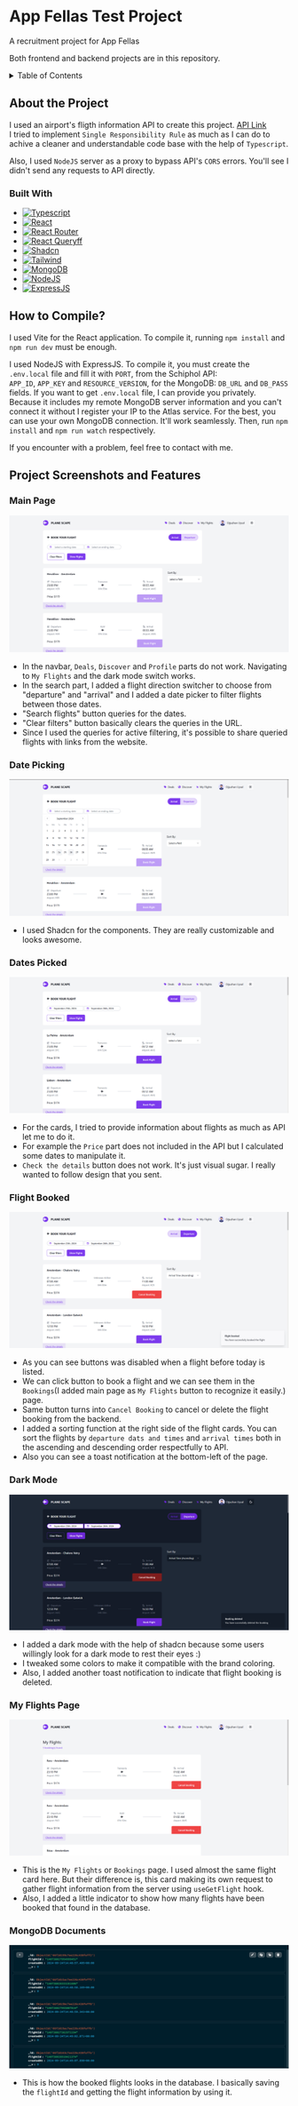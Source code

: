 # App Fellas Test Project
 A recruitment project for App Fellas 

 Both frontend and backend projects are in this repository. 

<details>
  <summary>Table of Contents</summary>
  <ol>
    <li>
      <a href="#about-the-project">About The Project</a>
      <ul>
        <li><a href="#built-with">Built With</a></li>
      </ul>
    </li>
    <li><a href="#how-to-compile">How to Compile?</a></li>
    <li>
     <a href="#project-screenshots-and-features">Project Screenshots and Features</a>
     <ul>
        <li><a href="#main-page">Main Page</a></li>
        <li><a href="#date-picking">Date Picking</a></li>
        <li><a href="#dates-picked">Dates Picked</a></li>
        <li><a href="#flight-booked">Flight Booked</a></li>
        <li><a href="#dark-mode">Dark Mode</a></li>
        <li><a href="#my-flights-page">My Flights Page</a></li>
        <li><a href="#mongodb-documents">MongoDB Documents</a></li>
      </ul>
    </li>
  </ol>
</details>


## About the Project
I used an airport's fligth information API to create this project. [API Link](https://developer.schiphol.nl/)  
I tried to implement `Single Responsibility Rule` as much as I can do to achive a cleaner and understandable code base with the help of `Typescript`.  

Also, I used `NodeJS` server as a proxy to bypass API's `CORS` errors. You'll see I didn't send any requests to API directly.

### Built With

* [![Typescript][Typescript]][Typescript-url]
* [![React][React.js]][React-url]
* [![React Router][ReactRouter]][ReactRouter-url]
* [![React Queryff][ReactQuery]][ReactQuery-url]
* [![Shadcn][Shadcn]][Shadcn-url]
* [![Tailwind][Tailwind]][Tailwind-url]
* [![MongoDB][MongoDB]][MongoDB-url]
* [![NodeJS][NodeJS]][NodeJS-url]
* [![ExpressJS][ExpressJS]][ExpressJS-url]

## How to Compile?

 I used Vite for the React application. To compile it, running `npm install` and `npm run dev` must be enough.

 I used NodeJS with ExpressJS. To compile it, you must create the `.env.local` file and fill it with `PORT`, from the Schiphol API:    
 `APP_ID`, `APP_KEY` and `RESOURCE_VERSION`, for the MongoDB: `DB_URL` and `DB_PASS` fields. If you want to get `.env.local` file, I can provide you privately. Because it includes my remote MongoDB server information and you can't connect it without I register your IP to the Atlas service. For the best, you can use your own MongoDB connection. It'll work seamlessly. Then, run `npm install` and `npm run watch` respectively.   

 If you encounter with a problem, feel free to contact with me.

 
## Project Screenshots and Features   
### Main Page  
![Main Page](https://raw.githubusercontent.com/lawuysal/images/refs/heads/main/app-fellas-screenshots/001.png)  
* In the navbar, `Deals`, `Discover` and `Profile` parts do not work. Navigating to `My Flights` and the dark mode switch works.  
* In the search part, I added a flight direction switcher to choose from "departure" and "arrival" and I added a date picker to filter flights between those dates. 
 * "Search flights" button queries for the dates.  
* "Clear filters" button basically clears the queries in the URL.   
* Since I used the queries for active filtering, it's possible to share queried flights with links from the website.    

### Date Picking
![Date Picking](https://raw.githubusercontent.com/lawuysal/images/refs/heads/main/app-fellas-screenshots/002.png)  
* I used Shadcn for the components. They are really customizable and looks awesome.   

### Dates Picked
![Dates Picked](https://raw.githubusercontent.com/lawuysal/images/refs/heads/main/app-fellas-screenshots/003.png)  
* For the cards, I tried to provide information about flights as much as API let me to do it.  
* For example the `Price` part does not included in the API but I calculated some dates to manipulate it.  
* `Check the details` button does not work. It's just visual sugar. I really wanted to follow design that you sent.  

### Flight Booked
![Flight Booked](https://raw.githubusercontent.com/lawuysal/images/refs/heads/main/app-fellas-screenshots/004.png)
* As you can see buttons was disabled when a flight before today is listed.   
* We can click button to book a flight and we can see them in the `Bookings`(I added main page as `My Flights` button to recognize it easily.) page.   
* Same button turns into `Cancel Booking` to cancel or delete the flight booking from the backend.
* I added a sorting function at the right side of the flight cards. You can sort the flights by `departure dats and times` and `arrival times` both in the ascending and descending order respectfully to API.   
* Also you can see a toast notification at the bottom-left of the page.    

### Dark Mode
![Dark Mode](https://raw.githubusercontent.com/lawuysal/images/refs/heads/main/app-fellas-screenshots/005.png)
* I added a dark mode with the help of shadcn because some users willingly look for a dark mode to rest their eyes :)    
* I tweaked some colors to make it compatible with the brand coloring.   
* Also, I added another toast notification to indicate that flight booking is deleted.   

### My Flights Page
![My Flights Page](https://raw.githubusercontent.com/lawuysal/images/refs/heads/main/app-fellas-screenshots/006.png)
* This is the `My Flights` or `Bookings` page. I used almost the same flight card here. But their difference is, this card making its own request to gather flight  information from the server using `useGetFlight` hook.      
* Also, I added a little indicator to show how many flights have been booked that found in the database.     

### MongoDB Documents
![MongoDB Documents](https://raw.githubusercontent.com/lawuysal/images/refs/heads/main/app-fellas-screenshots/007.png)
* This is how the booked flights looks in the database. I basically saving the `flightId` and getting the flight information by using it.      

 
[React.js]: https://img.shields.io/badge/React-20232A?style=for-the-badge&logo=react&logoColor=61DAFB
[React-url]: https://reactjs.org/
[ReactRouter]: https://img.shields.io/badge/-React%20Router-CA4245?style=for-the-badge&logo=react-router&logoColor=white
[ReactRouter-url]: https://reactrouter.com/en/main
[ReactQuery]: https://img.shields.io/badge/-React%20Query-FF4154?style=for-the-badge&logo=react%20query&logoColor=white
[ReactQuery-url]: https://tanstack.com/query/latest
[Shadcn]: https://img.shields.io/badge/shadcn/ui-000000?style=for-the-badge&logo=shadcn/ui&logoColor=white
[Shadcn-url]: https://ui.shadcn.com/
[MongoDB]: https://img.shields.io/badge/-MongoDB-4DB33D?style=for-the-badge&logo=mongodb&logoColor=FFFFFF
[MongoDB-url]: https://www.mongodb.com/
[NodeJS]: https://img.shields.io/badge/Node%20js-339933?style=for-the-badge&logo=nodedotjs&logoColor=white
[NodeJS-url]: https://nodejs.org/en
[Tailwind]: https://img.shields.io/badge/tailwindcss-%2338B2AC.svg?style=for-the-badge&logo=tailwind-css&logoColor=white
[Tailwind-url]: https://tailwindcss.com/
[Typescript]: https://img.shields.io/badge/typescript-%23007ACC.svg?style=for-the-badge&logo=typescript&logoColor=white
[Typescript-url]: https://www.typescriptlang.org/
[ExpressJS]: https://img.shields.io/badge/Express%20js-000000?style=for-the-badge&logo=express&logoColor=white
[ExpressJS-url]: https://expressjs.com/
